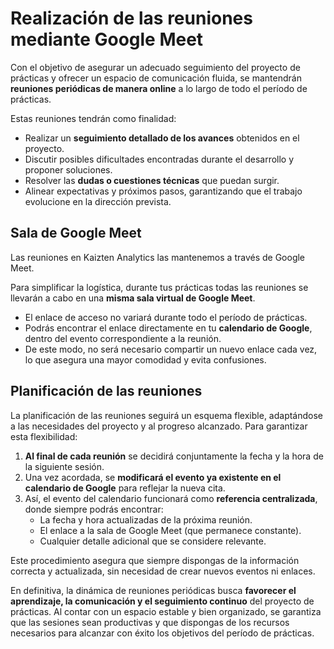 # Realización de las reuniones mediante Google Meet

Con el objetivo de asegurar un adecuado seguimiento del proyecto de prácticas y ofrecer un espacio de comunicación fluida, se mantendrán **reuniones periódicas de manera online** a lo largo de todo el período de prácticas.  

Estas reuniones tendrán como finalidad:  

- Realizar un **seguimiento detallado de los avances** obtenidos en el proyecto.  
- Discutir posibles dificultades encontradas durante el desarrollo y proponer soluciones.  
- Resolver las **dudas o cuestiones técnicas** que puedan surgir.  
- Alinear expectativas y próximos pasos, garantizando que el trabajo evolucione en la dirección prevista.

## Sala de Google Meet

Las reuniones en Kaizten Analytics las mantenemos a través de Google Meet.

Para simplificar la logística, durante tus prácticas todas las reuniones se llevarán a cabo en una **misma sala virtual de Google Meet**.

- El enlace de acceso no variará durante todo el período de prácticas.  
- Podrás encontrar el enlace directamente en tu **calendario de Google**, dentro del evento correspondiente a la reunión.  
- De este modo, no será necesario compartir un nuevo enlace cada vez, lo que asegura una mayor comodidad y evita confusiones. 

## Planificación de las reuniones

La planificación de las reuniones seguirá un esquema flexible, adaptándose a las necesidades del proyecto y al progreso alcanzado. Para garantizar esta flexibilidad:  

1. **Al final de cada reunión** se decidirá conjuntamente la fecha y la hora de la siguiente sesión.  
2. Una vez acordada, se **modificará el evento ya existente en el calendario de Google** para reflejar la nueva cita.
3. Así, el evento del calendario funcionará como **referencia centralizada**, donde siempre podrás encontrar:  
   - La fecha y hora actualizadas de la próxima reunión.  
   - El enlace a la sala de Google Meet (que permanece constante).  
   - Cualquier detalle adicional que se considere relevante.  

Este procedimiento asegura que siempre dispongas de la información correcta y actualizada, sin necesidad de crear nuevos eventos ni enlaces.  

En definitiva, la dinámica de reuniones periódicas busca **favorecer el aprendizaje, la comunicación y el seguimiento continuo** del proyecto de prácticas. Al contar con un espacio estable y bien organizado, se garantiza que las sesiones sean productivas y que dispongas de los recursos necesarios para alcanzar con éxito los objetivos del período de prácticas.  